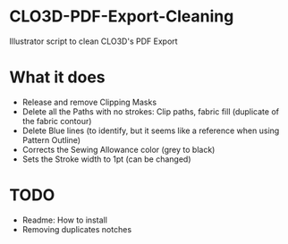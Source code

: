 # CLO3D-PDF-Export-Cleaning
Illustrator script to clean CLO3D's PDF Export

# What it does
- Release and remove Clipping Masks
- Delete all the Paths with no strokes: Clip paths, fabric fill (duplicate of the fabric contour)
- Delete Blue lines (to identify, but it seems like a reference when using Pattern Outline)
- Corrects the Sewing Allowance color (grey to black)
- Sets the Stroke width to 1pt (can be changed)

# TODO
- Readme: How to install
- Removing duplicates notches

